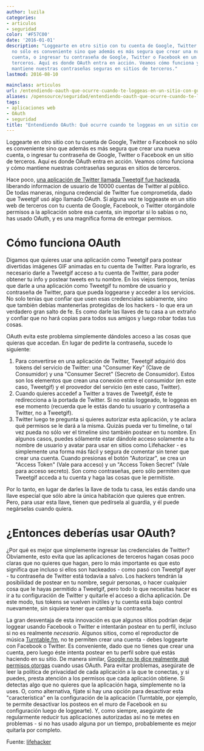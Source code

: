 ```yaml
---
author: luzila
categories:
- articulos
- seguridad
color: '#F57C00'
date: '2016-01-01'
description: "Loggearte en otro sitio con tu cuenta de Google, Twitter o Facebook
  no sólo es conveniente sino que además es más segura que crear una nueva
  cuenta, o ingresar tu contraseña de Google, Twitter o Facebook en un sitio de
  terceros. Aquí es donde OAuth entra en acción. Veamos cómo funciona y cómo
  mantiene nuestras contraseñas seguras en sitios de terceros."
lastmod: 2016-08-10

mainclass: articulos
url: /entendiendo-oauth-que-ocurre-cuando-te-loggeas-en-un-sitio-con-google-twitter-o-facebook/
aliases: /opensource/seguridad/entendiendo-oauth-que-ocurre-cuando-te-loggeas-en-un-sitio-con-google-twitter-o-facebook/
tags:
- aplicaciones web
- OAuth
- seguridad
title: "Entendiendo OAuth: Qué ocurre cuando te loggeas en un sitio con Google, Twitter o Facebook"
---
```


Loggearte en otro sitio con tu cuenta de Google, Twitter o Facebook no sólo es conveniente sino que además es más segura que crear una nueva cuenta, o ingresar tu contraseña de Google, Twitter o Facebook en un sitio de terceros. Aquí es donde OAuth entra en acción. Veamos cómo funciona y cómo mantiene nuestras contraseñas seguras en sitios de terceros.

Hace poco, <a href="http://lifehacker.com/5917895/twitter-service-tweetgif-hacked-time-to-prune-your-twitter-apps" target="_blank"> una aplicación de Twitter llamada Tweetgif fue hackeada</a>, liberando informacion de usuario de 10000 cuentas de Twitter al público. De todas maneras, ninguna credencial de Twitter fue comprometida, dado que Tweetgif usó algo llamado OAuth. Si alguna vez te loggeaste en un sitio web de terceros con tu cuenta de Google, Facebook, o Twitter otorgándole permisos a la aplicación sobre esa cuenta, sin importar si lo sabías o no, has usado OAuth, y es una magnífica forma de entregar permisos.

<!--more--><!--ad-->



# Cómo funciona OAuth

<figure>
    <amp-img on="tap:lightbox1" role="button" tabindex="0" layout="responsive" src="/img/2012/06/medium1.jpg" alt="" title="medium" width="300px" height="166px"></amp-img>
</figure>

Digamos que quieres usar una aplicación como Tweetgif para postear divertidas imágenes GIF animadas en tu cuenta de Twitter. Para lograrlo, es necesario darle a Tweetgif acceso a tu cuenta de Twitter, para poder obtener tu info y postear tweets en tu nombre. En los viejos tiempos, tenías que darle a una aplicación como Tweetgif tu nombre de usuario y contraseña de Twitter, para que pueda loggearse y acceder a los servicios. No solo tenías que confiar que usen esas credenciales sabiamente, sino que también debías mantenerlas protegidas de los hackers - lo que era un verdadero gran salto de fe. Es como darle las llaves de tu casa a un extraño y confiar que no hará copias para todos sus amigos y luego robar todas tus cosas.

OAuth evita este problema simplemente dándoles acceso a las cosas que quieras que accedan. En lugar de pedirte la contraseña, sucede lo siguiente:

1. Para convertirse en una aplicación de Twitter, Tweetgif adquirió dos tokens del servicio de Twitter: una "Consumer Key" (Clave de Consumidor) y una "Consumer Secret" (Secreto de Consumidor). Estos son los elementos que crean una conexión entre el consumidor (en este caso, Tweetgif) y el proovedor del servicio (en este caso, Twitter).
2. Cuando quieres accedef a Twitter a traves de Tweetgif, éste te redirecciona a la portada de Twitter. Si no estás loggeado, te loggeas en ese momento (recuerda que le estás dando tu usuario y contraseña a Twitter, no a Tweetgif).
3. Twitter luego te pregunta si quieres autorizar esta aplicación, y te aclara qué permisos se le dará a la misma. Quizás pueda ver tu timeline, o tal vez pueda no sólo ver el timeline sino también postear en tu nombre. En algunos casos, puedes sólamente estar dándole acceso solamente a tu nombre de usuario y avatar para usar en sitios como Lifehacker - es simplemente una forma más fácil y segura de comentar sin tener que crear una cuenta. Cuando presionas el botón "Autorizar", se crea un "Access Token" (Vale para acceso) y un "Access Token Secret" (Vale para acceso secreto). Son como contraseñas, pero sólo permiten que Tweetgif acceda a tu cuenta y haga las cosas que le permitiste.

Por lo tanto, en lugar de darles la llave de toda tu casa, les estás dando una llave especial que sólo abre la única habitación que quieres que entren. Pero, para usar esta llave, tienen que pedírsela al guardia, y él puede negárselas cuando quiera.

# ¿Entonces deberías usar OAuth?

¿Por qué es mejor que simplemente ingresar las credenciales de Twitter? Obviamente, esto evita que las aplicaciones de terceros hagan cosas poco claras que no quieres que hagan, pero lo más importante es que esto significa que incluso si ellos son hackeados - como pasó con Tweetgif ayer - tu contraseña de Twitter está todavía a salvo. Los hackers tendrán la posibilidad de postear en tu nombre, seguir personas, o hacer cualquier cosa que le hayas permitido a Tweetgif, pero todo lo que necesitas hacer es ir a tu configuración de Twitter y quitarle el acceso a dicha aplicación. De este modo, tus tokens se vuelven inútiles y tu cuenta está bajo control nuevamente, sin siquiera tener que cambiar la contraseña.

La gran desventaja de esta innovación es que algunos sitios podrían dejar loggear usando Facebook o Twitter e intentarán postear en tu perfil, incluso si no es realmente *necesario*. Algunos sitios, como el reproductor de música <a href="http://turntable.fm/" target="_blank">Turntable.fm</a>, no te permiten crear una cuenta - debes loggearte con Facebook o Twitter. Es conveniente, dado que no tienes que crear una cuenta, pero luego éste intenta postear en tu perfil sobre qué estás haciendo en su sitio. De manera similar, <a href="http://waxy.org/2012/02/the_perpetual_invisible_window_into_your_gmail_inbox/" target="_blank">Google no te dice realmente qué permisos otorgas</a> cuando usas OAuth. Para evitar problemas, asegúrate de leer la política de privacidad de cada aplicación a la que te conectas, y si puedes, presta atención a los permisos que cada aplicación obtiene. Si detectas algo que no quieres que la aplicación haga, simplemente no la uses. O, como alternativa, fíjate si hay una opción para desactivar esta "característica" en la configuración de la aplicación (Turntable, por ejemplo, te permite desactivar los posteos en el muro de Facebook en su configuración luego de loggearte). Y, como siempre, asegúrate de regularmente reducir tus aplicaciones autorizadas así no te metes en problemas - si no has usado alguna por un tiempo, probablemente es mejor quitarla por completo.


Fuente: <a href="http://lifehacker.com/5918086/understanding-oauth-what-happens-when-you-log-into-a-site-with-google-twitter-or-facebook" target="_blank">lifehacker</a>
